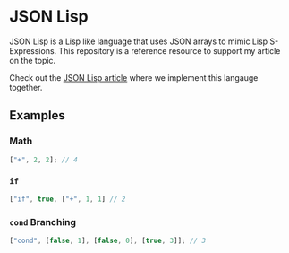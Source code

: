 # JSON Lisp

JSON Lisp is a Lisp like language that uses JSON arrays to mimic Lisp S-Expressions. This repository is a reference resource to support my article on the topic.

Check out the [JSON Lisp article](https://merrickchristensen.com/articles/json-lisp/) where we implement this langauge together.

## Examples

### Math

```jsx
["+", 2, 2]; // 4
```

### `if`

```jsx
["if", true, ["+", 1, 1] // 2
```

### `cond` Branching

```jsx
["cond", [false, 1], [false, 0], [true, 3]]; // 3
```
